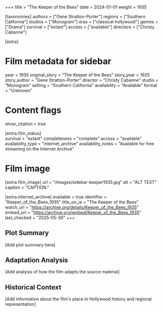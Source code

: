 +++
title = "The Keeper of the Bees"
date = 2024-01-01
weight = 1935

[taxonomies]
authors = ["Gene Stratton-Porter"]
regions = ["Southern California"]
studios = ["Monogram"]
eras = ["classical hollywood"]
genres = ["Drama"]
survival = ["extant"]
access = ["available"]
directors = ["Christy Cabanne"]

[extra]
# Film metadata for sidebar
year = 1935
original_story = "The Keeper of the Bees"
story_year = 1925
story_author = "Gene Stratton-Porter"
director = "Christy Cabanne"
studio = "Monogram"
setting = "Southern California"
availability = "Available"
format = "Unknown"

# Content flags
show_citation = true

[extra.film_status]  
survival = "extant"
completeness = "complete"
access = "available"
availability_type = "internet_archive"
availability_notes = "Available for free streaming on the Internet Archive"

# Film image
[extra.film_image]
url = "/images/sidebar-keeper1935.jpg"
alt = "ALT TEXT"
caption = "CAPTION."


[extra.internet_archive]
available = true
identifier = "Keeper_of_the_Bees_1935"
title_on_ia = "The Keeper of the Bees"
watch_url = "https://archive.org/details/Keeper_of_the_Bees_1935"
embed_url = "https://archive.org/embed/Keeper_of_the_Bees_1935"
last_checked = "2025-05-30"
+++

## Plot Summary

[Add plot summary here]

## Adaptation Analysis

[Add analysis of how the film adapts the source material]

## Historical Context

[Add information about the film's place in Hollywood history and regional representation]
